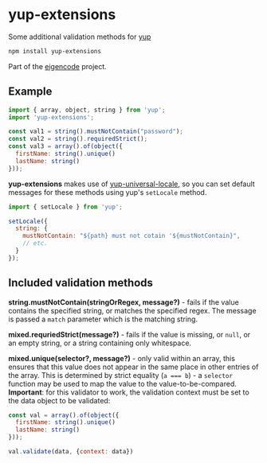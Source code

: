 # yup-extensions

Some additional validation methods for [yup](https://github.com/jquense/yup)

```bash
npm install yup-extensions
```

Part of the [eigencode](../..) project.

## Example

```javascript
import { array, object, string } from 'yup';
import 'yup-extensions';

const val1 = string().mustNotContain("password");
const val2 = string().requiredStrict();
const val3 = array().of(object({
  firstName: string().unique()
  lastName: string()
}));
```

**yup-extensions** makes use of [yup-universal-locale](../yup-universal-locale), so you can set default messages for these methods using yup's `setLocale` method.

```javascript
import { setLocale } from 'yup';

setLocale({
  string: {
    mustNotContain: "${path} must not cotain '${mustNotContain}",
    // etc.
  }
});
```

## Included validation methods

**string.mustNotContain(stringOrRegex, message?)** - fails if the value contains the specified string, or matches the specified regex. The message is passed a `match` parameter which is the matching string.

**mixed.requriedStrict(message?)** - fails if the value is missing, or `null`, or an empty string, or a string containing only whitespace.

**mixed.unique(selector?, message?)** - only valid within an array, this ensures that this value does not appear in the same place in other entries of the array. This is determined by strict equality (`a === b`) - a `selector` function may be used to map the value to the value-to-be-compared. **Important**: for this validator to work, the validation context must be set to the data object to be validated:

```javascript
const val = array().of(object({
  firstName: string().unique()
  lastName: string()
}));

val.validate(data, {context: data})
```